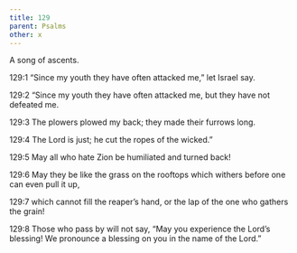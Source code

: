 ```yaml
---
title: 129
parent: Psalms
other: x
---
```



A song of ascents.


<a name="129:1">129:1</a> “Since my youth they have often attacked me,”
let Israel say.

<a name="129:2">129:2</a> “Since my youth they have often attacked me,
but they have not defeated me.

<a name="129:3">129:3</a> The plowers plowed my back;
they made their furrows long.

<a name="129:4">129:4</a> The Lord is just;
he cut the ropes of the wicked.”

<a name="129:5">129:5</a> May all who hate Zion
be humiliated and turned back!

<a name="129:6">129:6</a> May they be like the grass on the rooftops
which withers before one can even pull it up,

<a name="129:7">129:7</a> which cannot fill the reaper’s hand,
or the lap of the one who gathers the grain!

<a name="129:8">129:8</a> Those who pass by will not say,
“May you experience the Lord’s blessing!
We pronounce a blessing on you in the name of the Lord.”